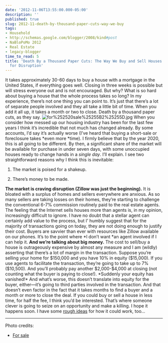 ```yaml
---
date: '2012-11-06T13:55:00.000-05:00'
description: ''
published: true
slug: 2012-11-death-by-thousand-paper-cuts-way-we-buy
tags:
- Household
- http://schemas.google.com/blogger/2008/kind#post
- NaBloPoMo 2012
- Real Estate
- legacy-blogger
time_to_read: 5
title: 'Death By a Thousand Paper Cuts: The Way We Buy and Sell Houses Is Begging
  for Disruption'
---
```



It takes approximately 30-60 days to buy a house with a mortgage in the United States, if everything goes well. Closing in three weeks is possible but will stress everyone out and is not encouraged. 
But why? What is so hard about buying a house that the whole process takes so long? In my experience, there’s not one thing you can point to. It’s just that there’s a lot of separate people involved and they all take a little bit of time. When you add it all up, it takes a month or two to close.
Death by a thousand paper cuts, as they say.
![for%252520sale%25255B2%25255D.jpg](for%252520sale%25255B2%25255D.jpg)
When you consider how messed up our housing industry has been for the last few years I think it’s incredible that not much has changed already. By some accounts, I’d say it’s actually worse (I’ve heard that buying a short-sale or foreclosure takes *even more *time).
I firmly believe that by the year 2020, this is all going to be different. By then, a significant share of the market will be available for purchase in under seven days, with some unoccupied houses ready to change hands in a *single day*. I’ll explain.
I see two straightforward reasons why I think this is inevitable:<ol><li>The market is poised for a shakeup.</li>
<li>There’s money to be made. </li>
</ol>
<strong>The market is craving disruption (Zillow was just the beginning).</strong> It is bloated with a surplus of homes and sellers everywhere are anxious. As so many sellers are taking losses on their homes, they’re starting to challenge the conventional 6-7% commission routinely paid to the real estate agents. The feeling that the Internet sells houses more than agents is, in my opinion, increasingly difficult to ignore.
I have no doubt that a stellar agent can certainly add value to the process, but I' humbly suggest that for the majority of transactions going on today, they are not doing enough to justify their cost. Buyers are savvier than ever with resources like Zillow available on our phones. It’s to the point where *I don’t want *an agent involved if I can help it.
<strong>And we’re talking about big money.</strong> The cost to sell/buy a house is outrageously expensive by almost any measure and I am (wildly) asserting that there’s a lot of margin in the transaction.
Suppose you’re selling your home for $150,000 and you have 10% in equity ($15,000). If you use agents to facilitate the transaction, they’re going to take up to 7% ($10,500). And you’ll probably pay another $2,000-$4,000 at closing (not counting what the buyer is paying to close!). 
*Suddenly your equity has vanished!* And what’s worse, this doesn’t translate into equity for the buyer, either—it’s going to third parties involved in the transaction. And that doesn’t even factor in the fact that it takes months to find a buyer and a month or more to close the deal.
If you could buy or sell a house in less time, for half the fee, I think you’d be interested. That’s where someone clever is going to seize on an opportunity and make a killing.
I hope it happens soon.
I have some <a href="../2012/2012-11-how-buying-or-selling-house-in-single.html">rough ideas</a> for how it could work, too…
<hr />Photo credits:<ul><li><a href="http://www.bryantanalysts.com/2012/03/30/treasury-secretary-geithner-says-gses-should-consider-principal-reduction/">For sale</a></li>
</ul>